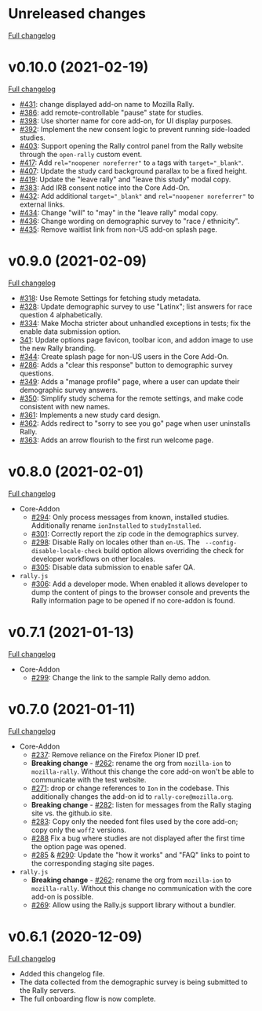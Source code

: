 # Unreleased changes

[Full changelog](https://github.com/mozilla-rally/core-addon/compare/v0.10.0...master)

# v0.10.0 (2021-02-19)

[Full changelog](https://github.com/mozilla-rally/core-addon/compare/v0.9.0...v0.10.0)

* [#431](https://github.com/mozilla-rally/rally-core-addon/pull/431): change displayed add-on name to Mozilla Rally.
* [#386](https://github.com/mozilla-rally/rally-core-addon/pull/386): add remote-controllable "pause" state for studies.
* [#398](https://github.com/mozilla-rally/rally-core-addon/pull/398): Use shorter name for core add-on, for UI display purposes.
* [#392](https://github.com/mozilla-rally/rally-core-addon/pull/392): Implement the new consent logic to prevent running side-loaded studies.
* [#403](https://github.com/mozilla-rally/rally-core-addon/pull/403): Support opening the Rally control panel from the Rally website through the `open-rally` custom event.
* [#417](https://github.com/mozilla-rally/rally-core-addon/pull/417): Add `rel="noopener noreferrer"` to `a` tags with `target="_blank"`.
* [#407](https://github.com/mozilla-rally/rally-core-addon/pull/407): Update the study card background parallax to be a fixed height.
* [#419](https://github.com/mozilla-rally/rally-core-addon/pull/419): Update the "leave rally" and "leave this study" modal copy.
* [#383](https://github.com/mozilla-rally/rally-core-addon/pull/383): Add IRB consent notice into the Core Add-On.
* [#432](https://github.com/mozilla-rally/rally-core-addon/pull/432): Add additional `target="_blank"` and `rel="noopener noreferrer"` to external links.
* [#434](https://github.com/mozilla-rally/rally-core-addon/pull/434): Change "will" to "may" in the "leave rally" modal copy.
* [#436](https://github.com/mozilla-rally/rally-core-addon/pull/436/): Change wording on demographic survey to "race / ethnicity".
* [#435](https://github.com/mozilla-rally/rally-core-addon/pull/435): Remove waitlist link from non-US add-on splash page.

# v0.9.0 (2021-02-09)

[Full changelog](https://github.com/mozilla-rally/core-addon/compare/v0.8.0...v0.9.0)

* [#318](https://github.com/mozilla-rally/rally-core-addon/pull/311): Use Remote Settings for fetching study metadata.
* [#328](https://github.com/mozilla-rally/rally-core-addon/pull/328): Update demographic survey to use "Latinx"; list answers for race question 4 alphabetically.
* [#334](https://github.com/mozilla-rally/rally-core-addon/pull/334): Make Mocha stricter about unhandled exceptions in tests; fix the enable data submission option.
 * [341](https://github.com/mozilla-rally/rally-core-addon/pull/341): Update options page favicon, toolbar icon, and addon image to use the new Rally branding.
* [#344](https://github.com/mozilla-rally/rally-core-addon/pull/344): Create splash page for non-US users in the Core Add-On.
* [#286](https://github.com/mozilla-rally/core-addon/pull/286): Adds a "clear this response" button to demographic survey questions.
* [#349](https://github.com/mozilla-rally/core-addon/pull/349): Adds a "manage profile" page, where a user can update their demographic survey answers.
* [#350](https://github.com/mozilla-rally/rally-core-addon/pull/350): Simplify study schema for the remote settings, and make code consistent with new names.
* [#361](https://github.com/mozilla-rally/rally-core-addon/pull/361): Implements a new study card design.
* [#362](https://github.com/mozilla-rally/rally-core-addon/pull/362): Adds redirect to "sorry to see you go" page when user uninstalls Rally.
* [#363](https://github.com/mozilla-rally/rally-core-addon/pull/363): Adds an arrow flourish to the first run welcome page.

# v0.8.0 (2021-02-01)

[Full changelog](https://github.com/mozilla-rally/core-addon/compare/v0.7.1...v0.8.0)

* Core-Addon
  * [#294](https://github.com/mozilla-rally/core-addon/pull/294): Only process messages from known, installed studies. Additionally rename `ionInstalled` to `studyInstalled`.
  * [#301](https://github.com/mozilla-rally/core-addon/pull/301): Correctly report the zip code in the demographics survey.
  * [#298](https://github.com/mozilla-rally/core-addon/pull/298): Disable Rally on locales other than `en-US`. The ` --config-disable-locale-check` build option allows overriding the check for developer workflows on other locales.
  * [#305](https://github.com/mozilla-rally/core-addon/pull/305): Disable data submission to enable safer QA.
* `rally.js`
  * [#306](https://github.com/mozilla-rally/core-addon/pull/306): Add a developer mode. When enabled it allows developer to dump the content of pings to the browser console and prevents the Rally information page to be opened if no core-addon is found.

# v0.7.1 (2021-01-13)

[Full changelog](https://github.com/mozilla-rally/core-addon/compare/v0.7.0...v0.7.1)

* Core-Addon
  * [#299](https://github.com/mozilla-rally/core-addon/pull/299): Change the link to the sample Rally demo addon.

# v0.7.0 (2021-01-11)

[Full changelog](https://github.com/mozilla-rally/core-addon/compare/v0.6.1...v0.7.0)

* Core-Addon
  * [#237](https://github.com/mozilla-rally/core-addon/pull/237): Remove reliance on the Firefox Pioner ID pref.
  * **Breaking change** - [#262](https://github.com/mozilla-rally/core-addon/pull/262): rename the org from `mozilla-ion` to `mozilla-rally`. Without this change the core add-on won't be able to communicate with the test website.
  * [#271](https://github.com/mozilla-rally/core-addon/pull/271): drop or change references to `Ion` in the codebase. This additionally changes the add-on id to `rally-core@mozilla.org`.
  * **Breaking change** - [#282](https://github.com/mozilla-rally/core-addon/pull/282): listen for messages from the Rally staging site vs. the github.io site.
  * [#283](https://github.com/mozilla-rally/core-addon/pull/283): Copy only the needed font files used by the core add-on; copy only the `woff2` versions.
  * [#288](https://github.com/mozilla-rally/core-addon/pull/288) Fix a bug where studies are not displayed after the first time the option page was opened.
  * [#285](https://github.com/mozilla-rally/core-addon/pull/285) & [#290](https://github.com/mozilla-rally/core-addon/pull/290): Update the "how it works" and "FAQ" links to point to the corresponding staging site pages.
* `rally.js`
  * **Breaking change** - [#262](https://github.com/mozilla-rally/core-addon/pull/262): rename the org from `mozilla-ion` to `mozilla-rally`. Without this change no communication with the core add-on is possible.
  * [#269](https://github.com/mozilla-rally/core-addon/pull/269): Allow using the Rally.js support library without a bundler.

# v0.6.1 (2020-12-09)

[Full changelog](https://github.com/mozilla-rally/core-addon/compare/v0.6.0...v0.7.0)

* Added this changelog file.
* The data collected from the demographic survey is being submitted to the Rally servers.
* The full onboarding flow is now complete.

